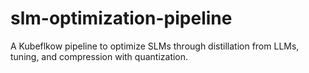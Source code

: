 # slm-optimization-pipeline
A Kubeflkow pipeline to optimize SLMs through distillation from LLMs, tuning, and compression with quantization.
